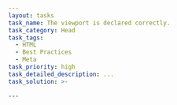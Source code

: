 ```yaml
---
layout: tasks
task_name: The viewport is declared correctly.
task_category: Head
task_tags:
  - HTML
  - Best Practices
  - Meta
task_priority: high
task_detailed_description: ...
task_solution: >-
  ```

  <meta name="viewport" content="width=device-width, initial-scale=1,
  viewport-fit=cover" />

  ```
---
```



